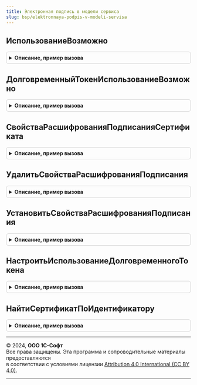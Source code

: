 ```yaml
---
title: Электронная подпись в модели сервиса
slug: bsp/elektronnaya-podpis-v-modeli-servisa
---
```



## ИспользованиеВозможно
<details style="margin: 1em 0; padding: 0.5em; border: 1px solid #ccc; border-radius: 6px;">

<summary style="font-weight: bold; cursor: pointer;">Описание, пример вызова</summary>

```bsl

// Возможность использования электронной подписи в модели сервиса.
//
// Возвращаемое значение:
//  Булево
Функция ИспользованиеВозможно() Экспорт
```

Пример вызова
```bsl
Результат = ЭлектроннаяПодписьВМоделиСервиса.ИспользованиеВозможно() 
```
</details>

## ДолговременныйТокенИспользованиеВозможно
<details style="margin: 1em 0; padding: 0.5em; border: 1px solid #ccc; border-radius: 6px;">

<summary style="font-weight: bold; cursor: pointer;">Описание, пример вызова</summary>

```bsl

// Возможность использованиея долговременного токена.
//
// Возвращаемое значение:
//  Булево
Функция ДолговременныйТокенИспользованиеВозможно() Экспорт
```

Пример вызова
```bsl
Результат = ЭлектроннаяПодписьВМоделиСервиса.ДолговременныйТокенИспользованиеВозможно() 
```
</details>

## СвойстваРасшифрованияПодписанияСертификата
<details style="margin: 1em 0; padding: 0.5em; border: 1px solid #ccc; border-radius: 6px;">

<summary style="font-weight: bold; cursor: pointer;">Описание, пример вызова</summary>

```bsl

// Возвращает настройки сертификата: использование долговременного токена и его значение
//
// Параметры:
//   Сертификат - Структура, Строка - содержит свойства сертификата, наличие свойства "Идентификатор" обязательно.
//
// Возвращаемое значение:
//   Структура - состоит из полей:
//   * СпособПодтвержденияКриптоОпераций - Произвольный -
//   * Токен - Произвольный -
//   * Идентификатор - Произвольный -
//   * Отпечаток - Произвольный -
//
Функция СвойстваРасшифрованияПодписанияСертификата(Сертификат) Экспорт
```

Пример вызова
```bsl
Результат = ЭлектроннаяПодписьВМоделиСервиса.СвойстваРасшифрованияПодписанияСертификата(Сертификат) 
```
</details>

## УдалитьСвойстваРасшифрованияПодписания
<details style="margin: 1em 0; padding: 0.5em; border: 1px solid #ccc; border-radius: 6px;">

<summary style="font-weight: bold; cursor: pointer;">Описание, пример вызова</summary>

```bsl

// Удаляет настройки для использования долговременного токена
//
// Параметры:
//   Сертификат - Структура - поля:
//					* Идентификатор - Строка - обязательно.
//	 		    - Строка - содержит свойства сертификата, наличие свойства "Идентификатор" обязательно.
//
Процедура УдалитьСвойстваРасшифрованияПодписания(Сертификат) Экспорт
```

Пример вызова
```bsl
ЭлектроннаяПодписьВМоделиСервиса.УдалитьСвойстваРасшифрованияПодписания(Сертификат) 
```
</details>

## УстановитьСвойстваРасшифрованияПодписания
<details style="margin: 1em 0; padding: 0.5em; border: 1px solid #ccc; border-radius: 6px;">

<summary style="font-weight: bold; cursor: pointer;">Описание, пример вызова</summary>

```bsl

// Сохраняет настройки для использования долговременного токена
//
// Параметры:
//	Сертификат - Структура - поля:
//					* Идентификатор - Строка - обязательно.
//	 		   - Строка - содержит свойства сертификата, наличие свойства "Идентификатор" обязательно.
//
Процедура УстановитьСвойстваРасшифрованияПодписания(Сертификат) Экспорт
```

Пример вызова
```bsl
ЭлектроннаяПодписьВМоделиСервиса.УстановитьСвойстваРасшифрованияПодписания(Сертификат) 
```
</details>

## НастроитьИспользованиеДолговременногоТокена
<details style="margin: 1em 0; padding: 0.5em; border: 1px solid #ccc; border-radius: 6px;">

<summary style="font-weight: bold; cursor: pointer;">Описание, пример вызова</summary>

```bsl

Процедура НастроитьИспользованиеДолговременногоТокена(СпособПодтвержденияКриптоопераций, Сертификат) Экспорт
```

Пример вызова
```bsl
ЭлектроннаяПодписьВМоделиСервиса.НастроитьИспользованиеДолговременногоТокена(СпособПодтвержденияКриптоопераций, Сертификат) 
```
</details>

## НайтиСертификатПоИдентификатору
<details style="margin: 1em 0; padding: 0.5em; border: 1px solid #ccc; border-radius: 6px;">

<summary style="font-weight: bold; cursor: pointer;">Описание, пример вызова</summary>

```bsl

// Найти сертификат по идентификатору
//
// Параметры:
//  Сертификат - Произвольный
//
// Возвращаемое значение:
//  ДвоичныеДанные - Найти сертификат по идентификатору.
Функция НайтиСертификатПоИдентификатору(Сертификат) Экспорт
```

Пример вызова
```bsl
Результат = ЭлектроннаяПодписьВМоделиСервиса.НайтиСертификатПоИдентификатору(Сертификат) 
```
</details>

---

© 2024, **ООО 1С-Софт**  
Все права защищены. Эта программа и сопроводительные материалы предоставляются  
в соответствии с условиями лицензии [Attribution 4.0 International (CC BY 4.0)](https://creativecommons.org/licenses/by/4.0/legalcode).

---
